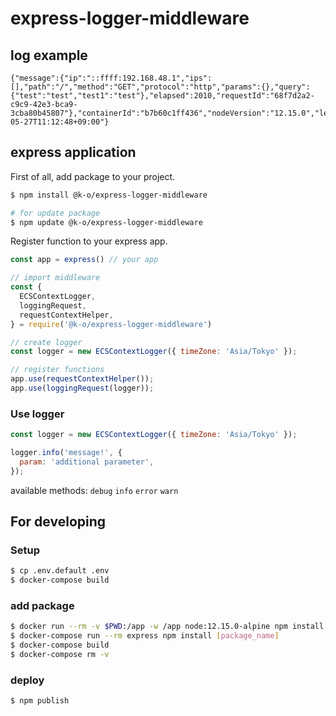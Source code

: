 # express-logger-middleware

## log example
```
{"message":{"ip":"::ffff:192.168.48.1","ips":[],"path":"/","method":"GET","protocol":"http","params":{},"query":{"test":"test","test1":"test"},"elapsed":2010,"requestId":"68f7d2a2-c9c9-42e3-bca9-3cba80b45807"},"containerId":"b7b60c1ff436","nodeVersion":"12.15.0","level":30,"sLevel":"INFO","@timestamp":"2020-05-27T11:12:48+09:00"}
```

## express application

First of all, add package to your project.
```bash
$ npm install @k-o/express-logger-middleware

# for update package
$ npm update @k-o/express-logger-middleware
```

Register function to your express app.
```javascript
const app = express() // your app

// import middleware
const {
  ECSContextLogger,
  loggingRequest,
  requestContextHelper,
} = require('@k-o/express-logger-middleware')

// create logger
const logger = new ECSContextLogger({ timeZone: 'Asia/Tokyo' });

// register functions
app.use(requestContextHelper());
app.use(loggingRequest(logger));
```

### Use logger
```javascript
const logger = new ECSContextLogger({ timeZone: 'Asia/Tokyo' });

logger.info('message!', {
  param: 'additional parameter',
});
```

available methods: `debug` `info` `error` `warn`



## For developing
### Setup
```bash
$ cp .env.default .env
$ docker-compose build
```

### add package
```bash
$ docker run --rm -v $PWD:/app -w /app node:12.15.0-alpine npm install [package_name]
$ docker-compose run --rm express npm install [package_name]
$ docker-compose build
$ docker-compose rm -v
```

### deploy
```bash
$ npm publish
```
